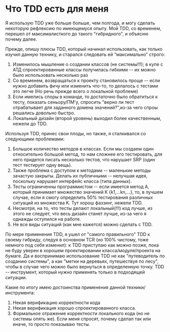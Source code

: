 # Что TDD есть для меня

Я использую TDD уже больше больше, чем полгода, и могу сделать некоторую рефлексию по имеющемуся опыту. Мой TDD, со временем, перешел от максималисткого
до такого "гибридного", и объясню почему далее.

Прежде, опишу плюсы TDD, который начинал использовать, как только изучил данную технику, и старался следовать ей "максимально" строго:
1. Изменилось мышление о создании классов (не системы!!!); в купе с  АТД спроектированные классы получилась гибкими -- их можно было использовать несколько раз
2. Со временем, возвращаться к проекту становилось проще -- если нужно добавить фичу или изменить что-то, то делалось с тестами это легче (Но речь прежде всего о локальной проблеме)
3. Если имелись споры в команде, то достаточно было обратиться к тесту, показать сеньору/ПМ'у, спросить "верно ли тест отрабатывает для заданного домена значений?",из-за чего спроы решались довольно быстро.
4. Локальный дизайн (второй уровень) выходил более качественным, нежели до TDD.

Используя TDD, принес свои плоды, но также, я сталкивался со следующими проблемами:
1. Большое количество методов в классах. Если мы создаем один относительно большой метод, то нам сложнее его тестировать, для него придется писать несколько тестов, что нарушает SRP (один тест тестирует одну вещь).
2. Также проблема с доступом к методами -- маленькие методы зачастую закрыты. Делать их публичными -- нелучшая идея, поскольку нарушает интерфейс класса (типа данных).
3. Тесты ограниченны программистом -- если имеется метод А, который принимает множество значений K {k1,...kn,...}, то, в лучшем случае, если я смогу определить 50% тестирования различных ситуаций из множества K. Тут хорош  фаззинг, нежели TDD.
4. Несмотря, на то, что тесты делают локальный(!!!) код лучше, из этого не следует, что весь дизайн станет лучше, из-за чего я однажды оступился на работе.
5. Не все виды ситуаций (как мне кажется) можно сделать с TDD.

По мере применения TDD, я ушел от "самого правильного" TDD к своему гибриду, следуя в основном TCR (но 100% чистому, тоже немного под себя изменил): 
к TDD приступаю как можно позже, пока не буду уверен в хорошем проектировании класса/модуля/проекта на бумаге. Да и воспринимаю использование TDD не как "путеводитель по созданию системы",
а как "метки на деревьях, путешествуя по лесу", чтобы в случае чего можно было вернуться в определенную точку.
TDD -- инструмент, который нужно применять только в подходящей ситуации. 

Какие по итогу имею достоинства применения данной техники/инструмента:
1. Некая верификацию корректности кода
2. Некая верификация хорошо спроектированного класса.
3. Формальное отражение корректности локального кода (но не системы опять же). Если меня спросят, почему сделал так или иначе, то просто показываю тесты.
